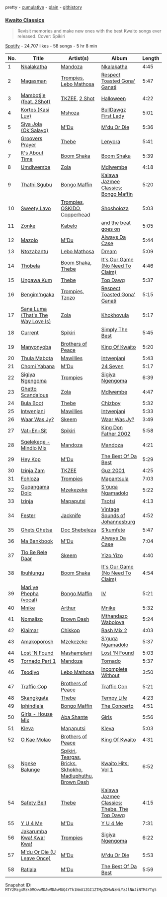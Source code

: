 pretty - [cumulative](/playlists/cumulative/37i9dQZF1DXaJxsJXPjB3v.md) - [plain](/playlists/plain/37i9dQZF1DXaJxsJXPjB3v) - [githistory](https://github.githistory.xyz/mackorone/spotify-playlist-archive/blob/main/playlists/plain/37i9dQZF1DXaJxsJXPjB3v)

### [Kwaito Classics](https://open.spotify.com/playlist/37i9dQZF1DXaJxsJXPjB3v)

> Revisit memories and make new ones with the best Kwaito songs ever released\. Cover: Spikiri

[Spotify](https://open.spotify.com/user/spotify) - 24,707 likes - 58 songs - 5 hr 8 min

| No. | Title | Artist(s) | Album | Length |
|---|---|---|---|---|
| 1 | [Nkalakatha](https://open.spotify.com/track/2PGxiV2TSgVHd02eBd0Kz1) | [Mandoza](https://open.spotify.com/artist/4eNzQCNP9F9UKbglvPkDdH) | [Nkalakatha](https://open.spotify.com/album/1hqQFeOpmzLiqQzVkEYSIg) | 4:45 |
| 2 | [Magasman](https://open.spotify.com/track/4HxFndd2LoR2MBtYABjBlv) | [Trompies](https://open.spotify.com/artist/4xrsK22CWDEPYIrreVE018), [Lebo Mathosa](https://open.spotify.com/artist/1Ml1ICUucZgJMx8Y4t9aJo) | [Respect Toasted Gona' Ganati](https://open.spotify.com/album/0LfP1AWyHdWVQOZZLVFaNr) | 5:47 |
| 3 | [Mambotjie \(feat\. 2Shot\)](https://open.spotify.com/track/0whydZVhYUiAQ7LIQErJeM) | [TKZEE](https://open.spotify.com/artist/0dOZQGyxb6MGkTnRAxKmmi), [2 Shot](https://open.spotify.com/artist/1w7mqJk0lodbOOb7tZGPzX) | [Halloween](https://open.spotify.com/album/15SNp2BWjBL3oSs2KnExpF) | 4:22 |
| 4 | [Kortes \(Kasi Luv\)](https://open.spotify.com/track/1symqHZD5IP3wJtEIx1cws) | [Mshoza](https://open.spotify.com/artist/455ZtdycIN670IpP0Y3s44) | [BullDawgz First Lady](https://open.spotify.com/album/3D7XIokW3gRO1ZSX4stJ8g) | 5:01 |
| 5 | [Siya Jola \(Ok'Salayo\)](https://open.spotify.com/track/3Oy1hjxJLfUyaUsgxojzA7) | [M'Du](https://open.spotify.com/artist/2941g2EP7e8x7Kv3EukgmD) | [M'du Or Die](https://open.spotify.com/album/7N0NOdgLGipl1NkihPBUPQ) | 5:36 |
| 6 | [Groovers Prayer](https://open.spotify.com/track/7qkpkpKOCr6vIuJrLbtBzT) | [Thebe](https://open.spotify.com/artist/1aAwAVypEAUVCgMy67bprS) | [Lenyora](https://open.spotify.com/album/4O8DBlsMzrukb209docL0j) | 5:41 |
| 7 | [It's About Time](https://open.spotify.com/track/4LG9ZVvPKP4jjaDOsH6ePO) | [Boom Shaka](https://open.spotify.com/artist/3YkvS9iecT6huS2Rk4NIwL) | [Boom Shaka](https://open.spotify.com/album/6CjjtWnXWUzMif0RqEv3k8) | 5:39 |
| 8 | [Umdlwembe](https://open.spotify.com/track/5rILokpdb7x306b1uHEB94) | [Zola](https://open.spotify.com/artist/2ymJS3hSwX5yiNdYroipCW) | [Mdlwembe](https://open.spotify.com/album/6p14EmutdSfbNqBSQzRJK2) | 4:18 |
| 9 | [Thathi Sgubu](https://open.spotify.com/track/6ue7mX2VMfHzMXYzjXDGiP) | [Bongo Maffin](https://open.spotify.com/artist/2eIjpwW853WkGtvIMukeRZ) | [Kalawa Jazmee Classics: Bongo Maffin](https://open.spotify.com/album/6OT33ayLWEbU1Gl6woOV7c) | 5:20 |
| 10 | [Sweety Lavo](https://open.spotify.com/track/7hjqnqWdgT0JxhIela26Cw) | [Trompies](https://open.spotify.com/artist/4xrsK22CWDEPYIrreVE018), [OSKIDO](https://open.spotify.com/artist/6PL23hz7B60eFrQ9pxVO9R), [Copperhead](https://open.spotify.com/artist/2XPxkoLfcYvtAqphDSGpLo) | [Shosholoza](https://open.spotify.com/album/1CTvsbZHnlilicEVSPl2l3) | 5:03 |
| 11 | [Zonke](https://open.spotify.com/track/0P35ObcV2oMcTRSNl5NMIG) | [Kabelo](https://open.spotify.com/artist/6FgSMfwOMDbtgUIOiwmwJF) | [and the beat goes on](https://open.spotify.com/album/6LEfTlDkoGfqEmuaWh5k11) | 5:05 |
| 12 | [Mazolo](https://open.spotify.com/track/15eELFlhtNrfrEuNkop7J2) | [M'Du](https://open.spotify.com/artist/2941g2EP7e8x7Kv3EukgmD) | [Always Da Case](https://open.spotify.com/album/5ZL4Mf3do60ZcBtyzlVonT) | 5:44 |
| 13 | [Ntozabantu](https://open.spotify.com/track/1d6f5DF7ze4mUtvTYDP0ku) | [Lebo Mathosa](https://open.spotify.com/artist/1Ml1ICUucZgJMx8Y4t9aJo) | [Dream](https://open.spotify.com/album/06WmmNtrJiAWf8ofaaTfUK) | 5:09 |
| 14 | [Thobela](https://open.spotify.com/track/25ql5pIONMI4sWnJ7fPnq1) | [Boom Shaka](https://open.spotify.com/artist/3YkvS9iecT6huS2Rk4NIwL), [Thebe](https://open.spotify.com/artist/1aAwAVypEAUVCgMy67bprS) | [It's Our Game \(No Need To Claim\)](https://open.spotify.com/album/2gPTpcklNpoZBR2awmYX1m) | 4:46 |
| 15 | [Ungawa Kum](https://open.spotify.com/track/47VpnKqSM6UhAGFjGaUlvy) | [Thebe](https://open.spotify.com/artist/1aAwAVypEAUVCgMy67bprS) | [Top Dawg](https://open.spotify.com/album/1rrPsxH64XF7uwG7PInaYp) | 5:37 |
| 16 | [Bengim'ngaka](https://open.spotify.com/track/7dl5CSZCD7qo8hrrRPMraM) | [Trompies](https://open.spotify.com/artist/4xrsK22CWDEPYIrreVE018), [Tzozo](https://open.spotify.com/artist/3j2kQ3pshmhfVJt5u0Lx2L) | [Respect Toasted Gona' Ganati](https://open.spotify.com/album/0LfP1AWyHdWVQOZZLVFaNr) | 5:15 |
| 17 | [Sana Luma \(That's The Way Love Is\)](https://open.spotify.com/track/6UiuOhWSurVn1DUcpdA6Vf) | [Zola](https://open.spotify.com/artist/2ymJS3hSwX5yiNdYroipCW) | [Khokhovula](https://open.spotify.com/album/5xmeO5jAS6KCMByzQD8Fdg) | 5:17 |
| 18 | [Current](https://open.spotify.com/track/7jCN8HmG6EaUzQKq9uHEH2) | [Spikiri](https://open.spotify.com/artist/3fP5hWCOBvndu3JLD7HlAi) | [Simply The Best](https://open.spotify.com/album/5xc7F1Xfkq1HXYafFBewRN) | 5:45 |
| 19 | [Manyonyoba](https://open.spotify.com/track/2MVoYPJL7n4OynoawmOzJc) | [Brothers of Peace](https://open.spotify.com/artist/0OK0qQGF0hJueVZLGRlntj) | [King Of Kwaito](https://open.spotify.com/album/4HOkw5G26NKfIf8yR41dTW) | 5:20 |
| 20 | [Thula Mabota](https://open.spotify.com/track/268w5H4z4D5E8ER4Tt3qRY) | [Mawillies](https://open.spotify.com/artist/6Zd8RQbtBZ2ywALmjzwM7N) | [Intwenjani](https://open.spotify.com/album/4VJK1hwYju24DtMhDAwDli) | 5:43 |
| 21 | [Chomi Yabana](https://open.spotify.com/track/3P51N4sDSQAgqmZxXJ5XpW) | [M'Du](https://open.spotify.com/artist/2941g2EP7e8x7Kv3EukgmD) | [24 Seven](https://open.spotify.com/album/6jsx7AJpZo4VqKVD0PlvHU) | 5:17 |
| 22 | [Sigiya Ngengoma](https://open.spotify.com/track/4GdkrELjR4thBSc2KdfulR) | [Trompies](https://open.spotify.com/artist/4xrsK22CWDEPYIrreVE018) | [Sigiya Ngengoma](https://open.spotify.com/album/754Vcm77VFVwsiEndZomCs) | 6:39 |
| 23 | [Ghetto Scandalous](https://open.spotify.com/track/1L8CvSH5HDLo0dpW8zlmUM) | [Zola](https://open.spotify.com/artist/2ymJS3hSwX5yiNdYroipCW) | [Mdlwembe](https://open.spotify.com/album/6p14EmutdSfbNqBSQzRJK2) | 4:47 |
| 24 | [Bula Boot](https://open.spotify.com/track/0jXSQJ2oamQ9YcW4Ugq8Mm) | [Thebe](https://open.spotify.com/artist/1aAwAVypEAUVCgMy67bprS) | [Chizboy](https://open.spotify.com/album/1aY6VgE2UhKtmGesDYB4Il) | 5:32 |
| 25 | [Intwenjani](https://open.spotify.com/track/0eotNIGKUHo9XGsUlToDIh) | [Mawillies](https://open.spotify.com/artist/6Zd8RQbtBZ2ywALmjzwM7N) | [Intwenjani](https://open.spotify.com/album/4VJK1hwYju24DtMhDAwDli) | 5:33 |
| 26 | [Waar Was Jy?](https://open.spotify.com/track/4tdjxGy4a54Hi1fXaDl7Xz) | [Skeem](https://open.spotify.com/artist/03EsSUDsUpGuIKDBhdWnPR) | [Waar Was Jy?](https://open.spotify.com/album/51b8gK2d2z0KUHtsnhMbY7) | 3:49 |
| 27 | [Vat\-En\-Sit](https://open.spotify.com/track/4sBITIyxAyTtd9NuhSM11I) | [Spikiri](https://open.spotify.com/artist/3fP5hWCOBvndu3JLD7HlAi) | [King Don Father 2002](https://open.spotify.com/album/3c5ue20ray1aFt7GvAzrv3) | 5:58 |
| 28 | [Sgelekeqe \- Mindlo Mix](https://open.spotify.com/track/4Xqec5nATHVa8bsHngCMKE) | [Mandoza](https://open.spotify.com/artist/4eNzQCNP9F9UKbglvPkDdH) | [Mandoza](https://open.spotify.com/album/5mt82F2mozkrikmeYeFU80) | 4:21 |
| 29 | [Hey Kop](https://open.spotify.com/track/1VQsFRvJde95Wtkp3rk4yf) | [M'Du](https://open.spotify.com/artist/2941g2EP7e8x7Kv3EukgmD) | [The Best Of Da Best](https://open.spotify.com/album/4kl73tU6gO5PpQZ2GFmv4C) | 5:29 |
| 30 | [Izinja Zam](https://open.spotify.com/track/13kgXxmYBhTx8sG2fhlLLG) | [TKZEE](https://open.spotify.com/artist/0dOZQGyxb6MGkTnRAxKmmi) | [Guz 2001](https://open.spotify.com/album/7d1lS59Y8vA3hW3u8ir9RV) | 4:25 |
| 31 | [Fohloza](https://open.spotify.com/track/3DKfxpqCVoWmqObaLbkWLy) | [Trompies](https://open.spotify.com/artist/4xrsK22CWDEPYIrreVE018) | [Mapantsula](https://open.spotify.com/album/3sc7RKWeBiYxA1uRe7xghs) | 7:03 |
| 32 | [Guqangama Dolo](https://open.spotify.com/track/5sQozSRY5rKLwCspVaFnHe) | [Mzekezeke](https://open.spotify.com/artist/5kCOHJfvrZck0x0nS5KE8e) | [S'guqa Ngamadolo](https://open.spotify.com/album/1GDmNP6PD27rQLSSqxBWzX) | 5:22 |
| 33 | [Izinja](https://open.spotify.com/track/6qJpatMdBrN3yRFuLqLCA8) | [Mapaputsi](https://open.spotify.com/artist/22IsfJqYsmzkvuOdUZjBld) | [Tsotsi](https://open.spotify.com/album/7efUI9NRE7rieqrHGD1409) | 4:13 |
| 34 | [Fester](https://open.spotify.com/track/4QNTWh444lOn7C4kPGUoYR) | [Jacknife](https://open.spotify.com/artist/2MU7y4Bj9rg69oHvc70YGs) | [Vintage Sounds of Johannesburg](https://open.spotify.com/album/45j6bfm5dD2m2V9mjaVYL3) | 4:52 |
| 35 | [Ghets Ghetsa](https://open.spotify.com/track/11Uc9JBy59hJNB99TyC9pJ) | [Doc Shebeleza](https://open.spotify.com/artist/4FdeMdW9yGUe580u1pK0DB) | [S'kumfete](https://open.spotify.com/album/1GgqdXa6jVVVGj9Hui743C) | 5:47 |
| 36 | [Ma Bankbook](https://open.spotify.com/track/4ru4VcAOmoA8aYdEKVIa73) | [M'Du](https://open.spotify.com/artist/2941g2EP7e8x7Kv3EukgmD) | [Always Da Case](https://open.spotify.com/album/5ZL4Mf3do60ZcBtyzlVonT) | 7:04 |
| 37 | [Tlo Be Rele Daar](https://open.spotify.com/track/03RGHM6AtZxkZ3rU3iAwQa) | [Skeem](https://open.spotify.com/artist/03EsSUDsUpGuIKDBhdWnPR) | [Yizo Yizo](https://open.spotify.com/album/0MI38qrVzFPVgRiHN4ocFU) | 4:40 |
| 38 | [Ibuhlungu](https://open.spotify.com/track/0Kto1TI0CW1ARsxEWkezw2) | [Boom Shaka](https://open.spotify.com/artist/3YkvS9iecT6huS2Rk4NIwL) | [It's Our Game \(No Need To Claim\)](https://open.spotify.com/album/2gPTpcklNpoZBR2awmYX1m) | 4:54 |
| 39 | [Mari ye Phepha \(vocal\)](https://open.spotify.com/track/4XiJoWng9yE9M73PhQNDER) | [Bongo Maffin](https://open.spotify.com/artist/2eIjpwW853WkGtvIMukeRZ) | [IV](https://open.spotify.com/album/2CwwI5ByOhauusaFinUl3R) | 5:21 |
| 40 | [Mnike](https://open.spotify.com/track/2CsW73MoDsh6ra2Jwa5Ez4) | [Arthur](https://open.spotify.com/artist/5wlKFzRmsjsCCRxlYf2KdU) | [Mnike](https://open.spotify.com/album/7gneORxdnpyAQpzN8Yoldt) | 5:32 |
| 41 | [Nomalizo](https://open.spotify.com/track/2H20ibCx6qtLsI2rhs3bPb) | [Brown Dash](https://open.spotify.com/artist/0qfB2AZKBklxVxBVcNqJOG) | [Mthandazo Wabolova](https://open.spotify.com/album/3S7R9NSguORFWfJSUhDAV4) | 5:24 |
| 42 | [Klaimar](https://open.spotify.com/track/7yd9B48OQSRTUG2oKEoPXr) | [Chiskop](https://open.spotify.com/artist/7wTsm3OFBk9W6BwPponZYt) | [Bash Mix 2](https://open.spotify.com/album/3jXFnAfB1GglFH95qcl1vA) | 4:03 |
| 43 | [Amakoporosh](https://open.spotify.com/track/0T3LbaGADVSPXU5Tzy7XDY) | [Mzekezeke](https://open.spotify.com/artist/5kCOHJfvrZck0x0nS5KE8e) | [S'guqa Ngamadolo](https://open.spotify.com/album/1GDmNP6PD27rQLSSqxBWzX) | 5:37 |
| 44 | [Lost 'N Found](https://open.spotify.com/track/5bi5ot0tC37XOORKfehoRy) | [Mashamplani](https://open.spotify.com/artist/4uSBcHbT1Gcsqy5V0Oqn5I) | [Lost 'N Found](https://open.spotify.com/album/7FuyJJkcr7HPaCDZUUv8ys) | 5:03 |
| 45 | [Tornado Part 1](https://open.spotify.com/track/21xIGXNksYlM9FBDFQC18y) | [Mandoza](https://open.spotify.com/artist/4eNzQCNP9F9UKbglvPkDdH) | [Tornado](https://open.spotify.com/album/4MLRGUuN0sDl7bjeYj3KVa) | 5:37 |
| 46 | [Tsodiyo](https://open.spotify.com/track/3oSbA5i516ghSq9KEwfRAW) | [Lebo Mathosa](https://open.spotify.com/artist/1Ml1ICUucZgJMx8Y4t9aJo) | [Incomplete Without](https://open.spotify.com/album/1ukKAGgF6cLMJ1v0HTFUuM) | 3:50 |
| 47 | [Traffic Cop](https://open.spotify.com/track/72YvRxXGDh8ceVyARTtdEJ) | [Brothers of Peace](https://open.spotify.com/artist/0OK0qQGF0hJueVZLGRlntj) | [Traffic Cop](https://open.spotify.com/album/5PfNqkm8DsTilYtAxmBRwk) | 5:21 |
| 48 | [Skangkgata](https://open.spotify.com/track/70e5LboOZBwRrbwZb36ISE) | [Thebe](https://open.spotify.com/artist/1aAwAVypEAUVCgMy67bprS) | [Tempy Life](https://open.spotify.com/album/6QLge9AA2UY7zgR7DNtaUN) | 4:23 |
| 49 | [Iphindlela](https://open.spotify.com/track/27CtgoA4uSgIYjf0ZS8zvX) | [Bongo Maffin](https://open.spotify.com/artist/2eIjpwW853WkGtvIMukeRZ) | [The Concerto](https://open.spotify.com/album/7fRul2x0hzuFPkCG7EpWff) | 4:51 |
| 50 | [Girls \- House Mix](https://open.spotify.com/track/643NMYHAgwj8EUm60lAdBy) | [Aba Shante](https://open.spotify.com/artist/1QzbZCzJIHfCrUZCkhfn0n) | [Girls](https://open.spotify.com/album/5yuAUEG0eeQeW3uMUHnKTd) | 5:56 |
| 51 | [Kleva](https://open.spotify.com/track/5RTDTOmZNe16758vrx6qnX) | [Mapaputsi](https://open.spotify.com/artist/22IsfJqYsmzkvuOdUZjBld) | [Kleva](https://open.spotify.com/album/6HGVwDKHwADl1R8b7VfnJD) | 5:03 |
| 52 | [O Kae Molao](https://open.spotify.com/track/3eo1uM3CQpPfbNeenlui3h) | [Brothers of Peace](https://open.spotify.com/artist/0OK0qQGF0hJueVZLGRlntj) | [King Of Kwaito](https://open.spotify.com/album/4HOkw5G26NKfIf8yR41dTW) | 4:31 |
| 53 | [Ngeke Balunge](https://open.spotify.com/track/5ldfvdzqmyKG4TYSK7yk9O) | [Spikiri](https://open.spotify.com/artist/3fP5hWCOBvndu3JLD7HlAi), [Teargas](https://open.spotify.com/artist/6ffbZWFEp3uVx8w46WlNvD), [Bricks](https://open.spotify.com/artist/3hALQI03Ul63hBropSFt47), [Skhokho](https://open.spotify.com/artist/4ack50GWpOabzl8e2mH05Z), [Madluphuthu](https://open.spotify.com/artist/0RbbfEN7Q3ahYF9Kwkz4cd), [Brown Dash](https://open.spotify.com/artist/0qfB2AZKBklxVxBVcNqJOG) | [Kwaito Hits: Vol 1](https://open.spotify.com/album/5Lyiy2MymDk8EgxII0KIZG) | 6:52 |
| 54 | [Safety Belt](https://open.spotify.com/track/3bd3f5BXwLs2p7kRHY5a8j) | [Thebe](https://open.spotify.com/artist/1aAwAVypEAUVCgMy67bprS) | [Kalawa Jazmee Classics: Thebe, The Top Dawg](https://open.spotify.com/album/0PSKT9iKGBHpTxJ5IdDjl0) | 4:15 |
| 55 | [Y U 4 Me](https://open.spotify.com/track/6019mUh1nhmsqDtfbKuZnu) | [M'Du](https://open.spotify.com/artist/2941g2EP7e8x7Kv3EukgmD) | [Y U 4 Me](https://open.spotify.com/album/4RELzas44ynDy4FZb8XRj7) | 7:31 |
| 56 | [Jakarumba Kwa! Kwa! Kwa!](https://open.spotify.com/track/6ykFit7VtAKyNDXUNi8spe) | [Trompies](https://open.spotify.com/artist/4xrsK22CWDEPYIrreVE018) | [Sigiya Ngengoma](https://open.spotify.com/album/754Vcm77VFVwsiEndZomCs) | 6:22 |
| 57 | [M'du Or Die \(U Leave Once\)](https://open.spotify.com/track/3HeRoFFma480WyN7hHgm91) | [M'Du](https://open.spotify.com/artist/2941g2EP7e8x7Kv3EukgmD) | [M'du Or Die](https://open.spotify.com/album/7N0NOdgLGipl1NkihPBUPQ) | 5:53 |
| 58 | [Ratlala](https://open.spotify.com/track/0TRVmZwsu14poorzV522Uy) | [M'Du](https://open.spotify.com/artist/2941g2EP7e8x7Kv3EukgmD) | [The Best Of Da Best](https://open.spotify.com/album/4kl73tU6gO5PpQZ2GFmv4C) | 5:59 |

Snapshot ID: `MTY2Mzg4Mzk0MCwwMDAwMDAwMGQ4YTk1NmU1ZGI1ZTMyZDMwNzNiYzJlNWJiNTM4YTg5`
